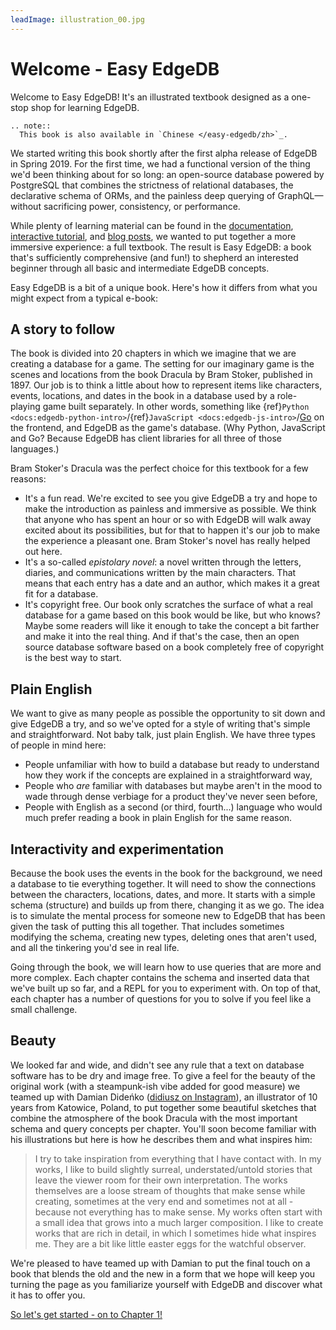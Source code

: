 ```yaml
---
leadImage: illustration_00.jpg
---
```


# Welcome - Easy EdgeDB

Welcome to Easy EdgeDB! It's an illustrated textbook designed as a one-stop shop for learning EdgeDB.

```{eval-rst}
.. note::
  This book is also available in `Chinese </easy-edgedb/zh>`_.
```

We started writing this book shortly after the first alpha release of EdgeDB in Spring 2019. For the first time, we had a functional version of the thing we'd been thinking about for so long: an open-source database powered by PostgreSQL that combines the strictness of relational databases, the declarative schema of ORMs, and the painless deep querying of GraphQL—without sacrificing power, consistency, or performance. 

While plenty of learning material can be found in the [documentation](https://www.edgedb.com/docs/), [interactive tutorial](https://edgedb.com/tutorial), and [blog posts](https://www.edgedb.com/blog/we-can-do-better-than-sql), we wanted to put together a more immersive experience: a full textbook. The result is Easy EdgeDB: a book that's sufficiently comprehensive (and fun!) to shepherd an interested beginner through all basic and intermediate EdgeDB concepts.

Easy EdgeDB is a bit of a unique book. Here's how it differs from what you might expect from a typical e-book:

## A story to follow

The book is divided into 20 chapters in which we imagine that we are creating a database for a game. The setting for our imaginary game is the scenes and locations from the book Dracula by Bram Stoker, published in 1897. Our job is to think a little about how to represent items like characters, events, locations, and dates in the book in a database used by a role-playing game built separately. In other words, something like {ref}`Python <docs:edgedb-python-intro>`/{ref}`JavaScript <docs:edgedb-js-intro>`/[Go](https://github.com/edgedb/edgedb-go) on the frontend, and EdgeDB as the game's database. (Why Python, JavaScript and Go? Because EdgeDB has client libraries for all three of those languages.)

Bram Stoker's Dracula was the perfect choice for this textbook for a few reasons:

* It's a fun read. We're excited to see you give EdgeDB a try and hope to make the introduction as painless and immersive as possible. We think that anyone who has spent an hour or so with EdgeDB will walk away excited about its possibilities, but for that to happen it's our job to make the experience a pleasant one. Bram Stoker's novel has really helped out here.
* It's a so-called _epistolary novel_: a novel written through the letters, diaries, and communications written by the main characters. That means that each entry has a date and an author, which makes it a great fit for a database.
* It's copyright free. Our book only scratches the surface of what a real database for a game based on this book would be like, but who knows? Maybe some readers will like it enough to take the concept a bit farther and make it into the real thing. And if that's the case, then an open source database software based on a book completely free of copyright is the best way to start.

## Plain English

We want to give as many people as possible the opportunity to sit down and give EdgeDB a try, and so we've opted for a style of writing that's simple and straightforward. Not baby talk, just plain English. We have three types of people in mind here:

* People unfamiliar with how to build a database but ready to understand how they work if the concepts are explained in a straightforward way, 
* People who _are_ familiar with databases but maybe aren't in the mood to wade through dense verbiage for a product they've never seen before, 
* People with English as a second (or third, fourth...) language who would much prefer reading a book in plain English for the same reason.

## Interactivity and experimentation

Because the book uses the events in the book for the background, we need a database to tie everything together. It will need to show the connections between the characters, locations, dates, and more. It starts with a simple schema (structure) and builds up from there, changing it as we go. The idea is to simulate the mental process for someone new to EdgeDB that has been given the task of putting this all together. That includes sometimes modifying the schema, creating new types, deleting ones that aren't used, and all the tinkering you'd see in real life.

Going through the book, we will learn how to use queries that are more and more complex. Each chapter contains the schema and inserted data that we've built up so far, and a REPL for you to experiment with. On top of that, each chapter has a number of questions for you to solve if you feel like a small challenge.

## Beauty

We looked far and wide, and didn't see any rule that a text on database software has to be dry and image free. To give a feel for the beauty of the original work (with a steampunk-ish vibe added for good measure) we teamed up with Damian Dideńko ([didiusz on Instagram](https://www.instagram.com/didiusz/)), an illustrator of 10 years from Katowice, Poland, to put together some beautiful sketches that combine the atmosphere of the book Dracula with the most important schema and query concepts per chapter. You'll soon become familiar with his illustrations but here is how he describes them and what inspires him:

> I try to take inspiration from everything that I have contact with. In my works, I like to build slightly surreal, understated/untold stories that leave the viewer room for their own interpretation. The works themselves are a loose stream of thoughts that make sense while creating, sometimes at the very end and sometimes not at all - because not everything has to make sense. My works often start with a small idea that grows into a much larger composition. I like to create works that are rich in detail, in which I sometimes hide what inspires me. They are a bit like little easter eggs for the watchful observer.

We're pleased to have teamed up with Damian to put the final touch on a book that blends the old and the new in a form that we hope will keep you turning the page as you familiarize yourself with EdgeDB and discover what it has to offer you.

[So let's get started - on to Chapter 1!](../chapter1/index.md)
